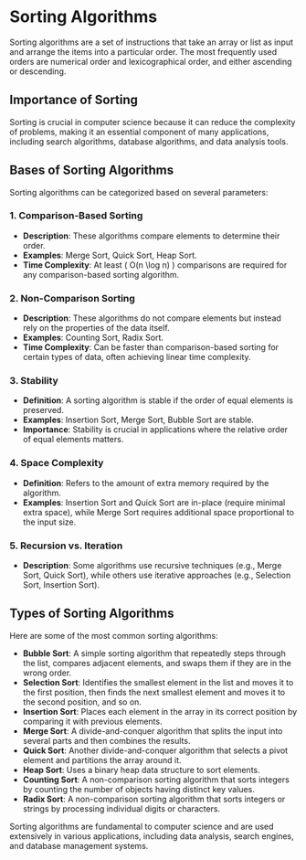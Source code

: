 # Sorting Algorithms
Sorting algorithms are a set of instructions that take an array or list as input and arrange the items into a particular order. The most frequently used orders are numerical order and lexicographical order, and either ascending or descending.

## Importance of Sorting
Sorting is crucial in computer science because it can reduce the complexity of problems, making it an essential component of many applications, including search algorithms, database algorithms, and data analysis tools.

## Bases of Sorting Algorithms
Sorting algorithms can be categorized based on several parameters:

### 1. **Comparison-Based Sorting**
   - **Description**: These algorithms compare elements to determine their order.
   - **Examples**: Merge Sort, Quick Sort, Heap Sort.
   - **Time Complexity**: At least \( O(n \log n) \) comparisons are required for any comparison-based sorting algorithm.

### 2. **Non-Comparison Sorting**
   - **Description**: These algorithms do not compare elements but instead rely on the properties of the data itself.
   - **Examples**: Counting Sort, Radix Sort.
   - **Time Complexity**: Can be faster than comparison-based sorting for certain types of data, often achieving linear time complexity.

### 3. **Stability**
   - **Definition**: A sorting algorithm is stable if the order of equal elements is preserved.
   - **Examples**: Insertion Sort, Merge Sort, Bubble Sort are stable.
   - **Importance**: Stability is crucial in applications where the relative order of equal elements matters.

### 4. **Space Complexity**
   - **Definition**: Refers to the amount of extra memory required by the algorithm.
   - **Examples**: Insertion Sort and Quick Sort are in-place (require minimal extra space), while Merge Sort requires additional space proportional to the input size.

### 5. **Recursion vs. Iteration**
   - **Description**: Some algorithms use recursive techniques (e.g., Merge Sort, Quick Sort), while others use iterative approaches (e.g., Selection Sort, Insertion Sort).

## Types of Sorting Algorithms
Here are some of the most common sorting algorithms:

- **Bubble Sort**: A simple sorting algorithm that repeatedly steps through the list, compares adjacent elements, and swaps them if they are in the wrong order.
- **Selection Sort**: Identifies the smallest element in the list and moves it to the first position, then finds the next smallest element and moves it to the second position, and so on.
- **Insertion Sort**: Places each element in the array in its correct position by comparing it with previous elements.
- **Merge Sort**: A divide-and-conquer algorithm that splits the input into several parts and then combines the results.
- **Quick Sort**: Another divide-and-conquer algorithm that selects a pivot element and partitions the array around it.
- **Heap Sort**: Uses a binary heap data structure to sort elements.
- **Counting Sort**: A non-comparison sorting algorithm that sorts integers by counting the number of objects having distinct key values.
- **Radix Sort**: A non-comparison sorting algorithm that sorts integers or strings by processing individual digits or characters.

Sorting algorithms are fundamental to computer science and are used extensively in various applications, including data analysis, search engines, and database management systems.
